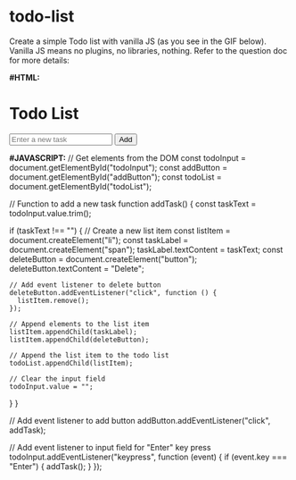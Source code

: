 # todo-list
Create a simple Todo list with vanilla JS (as you see in the GIF below). Vanilla JS means no plugins, no libraries, nothing.  Refer to the question doc for more details:

**#HTML:**
<!DOCTYPE html>
<html>
<head>
  <title>Todo List</title>
</head>
<body>
  <h1>Todo List</h1>
  <input id="todoInput" type="text" placeholder="Enter a new task">
  <button id="addButton">Add</button>
  <ul id="todoList"></ul>

  <script src="script.js"></script>
</body>
</html>

**#JAVASCRIPT:**
// Get elements from the DOM
const todoInput = document.getElementById("todoInput");
const addButton = document.getElementById("addButton");
const todoList = document.getElementById("todoList");

// Function to add a new task
function addTask() {
  const taskText = todoInput.value.trim();

  if (taskText !== "") {
    // Create a new list item
    const listItem = document.createElement("li");
    const taskLabel = document.createElement("span");
    taskLabel.textContent = taskText;
    const deleteButton = document.createElement("button");
    deleteButton.textContent = "Delete";

    // Add event listener to delete button
    deleteButton.addEventListener("click", function () {
      listItem.remove();
    });

    // Append elements to the list item
    listItem.appendChild(taskLabel);
    listItem.appendChild(deleteButton);

    // Append the list item to the todo list
    todoList.appendChild(listItem);

    // Clear the input field
    todoInput.value = "";
  }
}

// Add event listener to add button
addButton.addEventListener("click", addTask);

// Add event listener to input field for "Enter" key press
todoInput.addEventListener("keypress", function (event) {
  if (event.key === "Enter") {
    addTask();
  }
});
